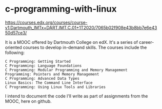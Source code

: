 # c-programming-with-linux

https://courses.edx.org/courses/course-v1:Dartmouth_IMTx+DART.IMT.C.01+1T2020/7065b02f908e43b8bb7e6e4350d57ce3/

It is a MOOC offered by Dartmouth College on edX.
It's a series of career-oriented courses to develop in-demand skills.
The courses include the following:

    C Programming: Getting Started
    C Programming: Language Foundations
    C Programming: Modular Programming and Memory Management
    Programming: Pointers and Memory Management
    C Programming: Advanced Data Types
    Linux Basics: The Command Line Interface
    C Programming: Using Linux Tools and Libraries


I intend to document the code I'll write as part of assignments from the MOOC, here on github.